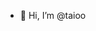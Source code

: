 - 👋 Hi, I’m @taioo

<!---

- 👀 I’m interested in ...
- 🌱 I’m currently learning ...
- 💞️ I’m looking to collaborate on ...
- 📫 How to reach me ...


taioo/taioo is a ✨ special ✨ repository because its `README.md` (this file) appears on your GitHub profile.
You can click the Preview link to take a look at your changes.
--->
